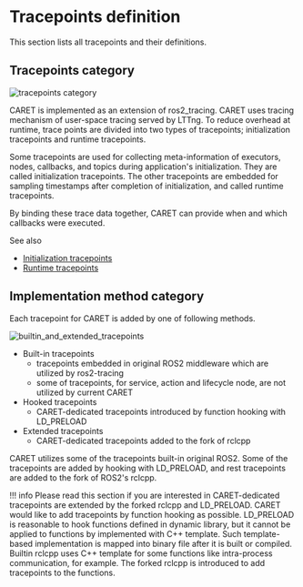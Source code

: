 # Tracepoints definition

This section lists all tracepoints and their definitions.

## Tracepoints category

![tracepoints category](../../imgs/tracepoints_category.drawio.png)

CARET is implemented as an extension of ros2_tracing.
CARET uses tracing mechanism of user-space tracing served by LTTng.
To reduce overhead at runtime, trace points are divided into two types of tracepoints; initialization tracepoints and runtime tracepoints.

Some tracepoints are used for collecting meta-information of executors, nodes, callbacks, and topics during application's initialization.
They are called initialization tracepoints.
The other tracepoints are embedded for sampling timestamps after completion of initialization, and called runtime tracepoints.

By binding these trace data together, CARET can provide when and which callbacks were executed.

See also

- [Initialization tracepoints](./initialization_trace_points.md)
- [Runtime tracepoints](./runtime_trace_points.md)

## Implementation method category

Each tracepoint for CARET is added by one of following methods.

![builtin_and_extended_tracepoints](../../imgs/builtin_and_extended_trace_points.drawio.png)

- Built-in tracepoints
  - tracepoints embedded in original ROS2 middleware which are utilized by ros2-tracing
  - some of tracepoints, for service, action and lifecycle node, are not utilized by current CARET
- Hooked tracepoints
  - CARET-dedicated tracepoints introduced by function hooking with LD_PRELOAD
- Extended tracepoints
  - CARET-dedicated tracepoints added to the fork of rclcpp

CARET utilizes some of the tracepoints built-in original ROS2.
Some of the tracepoints are added by hooking with LD_PRELOAD, and rest tracepoints are added to the fork of ROS2's rclcpp.

<prettier-ignore-start>
!!! info
    Please read this section if you are interested in CARET-dedicated tracepoints are extended by the forked rclcpp and LD_PRELOAD. CARET would like to add tracepoints by function hooking as possible. LD_PRELOAD is reasonable to hook functions defined in dynamic library, but it cannot be applied to functions by implemented with C++ template. Such template-based implementation is mapped into binary file after it is built or compiled. Builtin rclcpp uses C++ template for some functions like intra-process communication, for example. The forked rclcpp is introduced to add tracepoints to the functions.
<prettier-ignore-end>
